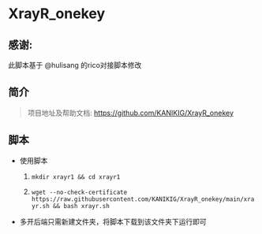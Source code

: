 # XrayR_onekey

## 感谢: 

此脚本基于 @hulisang 的rico对接脚本修改

## 简介

> 项目地址及帮助文档:  https://github.com/KANIKIG/XrayR_onekey

## 脚本

* 使用脚本  

  1. `mkdir xrayr1 && cd xrayr1`

  2. `wget --no-check-certificate https://raw.githubusercontent.com/KANIKIG/XrayR_onekey/main/xrayr.sh && bash xrayr.sh`  

* 多开后端只需新建文件夹，将脚本下载到该文件夹下运行即可


